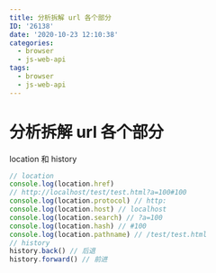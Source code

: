 ```yaml
---
title: 分析拆解 url 各个部分
ID: '26138'
date: '2020-10-23 12:10:38'
categories:
  - browser
  - js-web-api
tags:
  - browser
  - js-web-api
---
```


# 分析拆解 url 各个部分

location 和 history

``` js 
// location
console.log(location.href)
// http://localhost/test/test.html?a=100#100
console.log(location.protocol) // http:
console.log(location.host) // localhost
console.log(location.search) // ?a=100
console.log(location.hash) // #100
console.log(location.pathname) // /test/test.html
// history
history.back() // 后退
history.forward() // 前进
```
 
 
 
 
 
 
 
 
 
 
 
 
 
 
 
 
 
 
 
 
 
